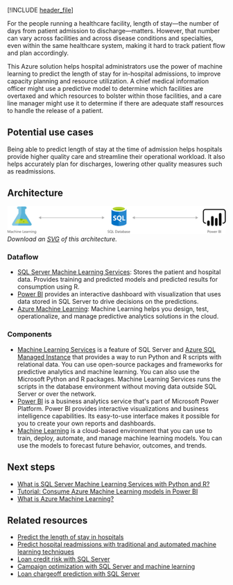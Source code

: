 [!INCLUDE [header_file](../../../includes/sol-idea-header.md)]

For the people running a healthcare facility, length of stay—the number of days from patient admission to discharge—matters. However, that number can vary across facilities and across disease conditions and specialties, even within the same healthcare system, making it hard to track patient flow and plan accordingly.

This Azure solution helps hospital administrators use the power of machine learning to predict the length of stay for in-hospital admissions, to improve capacity planning and resource utilization. A chief medical information officer might use a predictive model to determine which facilities are overtaxed and which resources to bolster within those facilities, and a care line manager might use it to determine if there are adequate staff resources to handle the release of a patient.

## Potential use cases

Being able to predict length of stay at the time of admission helps hospitals provide higher quality care and streamline their operational workload. It also helps accurately plan for discharges, lowering other quality measures such as readmissions.

## Architecture

![Architecture Diagram](../media/predict-length-of-stay-and-patient-flow-with-healthcare-analytics.png)
*Download an [SVG](../media/predict-length-of-stay-and-patient-flow-with-healthcare-analytics.svg) of this architecture.*

### Dataflow

- [SQL Server Machine Learning Services](/sql/machine-learning/sql-server-machine-learning-services): Stores the patient and hospital data. Provides training and predicted models and predicted results for consumption using R.
- [Power BI](/power-bi) provides an interactive dashboard with visualization that uses data stored in SQL Server to drive decisions on the predictions.
- [Azure Machine Learning](/azure/machine-learning): Machine Learning helps you design, test, operationalize, and manage predictive analytics solutions in the cloud.

### Components

- [Machine Learning Services](/sql/machine-learning) is a feature of SQL Server and [Azure SQL Managed Instance](https://azure.microsoft.com/products/azure-sql/managed-instance) that provides a way to run Python and R scripts with relational data. You can use open-source packages and frameworks for predictive analytics and machine learning. You can also use the Microsoft Python and R packages. Machine Learning Services runs the scripts in the database environment without moving data outside SQL Server or over the network.
- [Power BI](https://powerbi.microsoft.com) is a business analytics service that's part of Microsoft Power Platform. Power BI provides interactive visualizations and business intelligence capabilities. Its easy-to-use interface makes it possible for you to create your own reports and dashboards.
- [Machine Learning](https://azure.microsoft.com/services/machine-learning) is a cloud-based environment that you can use to train, deploy, automate, and manage machine learning models. You can use the models to forecast future behavior, outcomes, and trends.

## Next steps

- [What is SQL Server Machine Learning Services with Python and R?](/sql/machine-learning/sql-server-machine-learning-services)
- [Tutorial: Consume Azure Machine Learning models in Power BI](/power-bi/connect-data/service-aml-integrate)
- [What is Azure Machine Learning?](/azure/machine-learning/overview-what-is-azure-ml)

## Related resources

- [Predict the length of stay in hospitals](./predicting-length-of-stay-in-hospitals.yml)
- [Predict hospital readmissions with traditional and automated machine learning techniques](../../example-scenario/ai/predict-hospital-readmissions-machine-learning.yml)
- [Loan credit risk with SQL Server](./loan-credit-risk-with-sql-server.yml)
- [Campaign optimization with SQL Server and machine learning](./campaign-optimization-with-sql-server.yml)
- [Loan chargeoff prediction with SQL Server](./loan-chargeoff-prediction-with-sql-server.yml)
